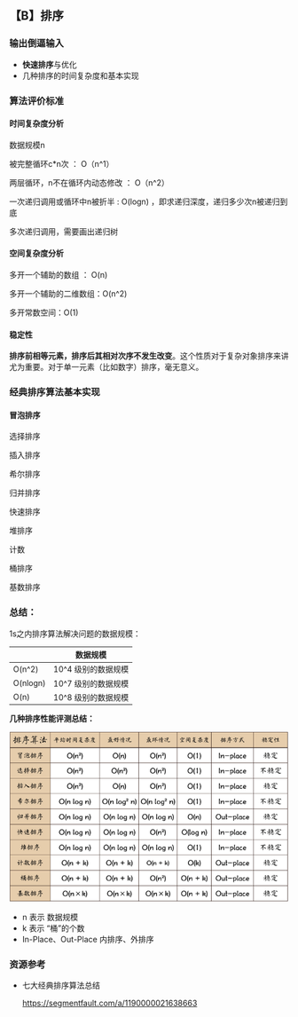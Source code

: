 ## 【B】排序



### 输出倒逼输入

- **快速排序**与优化
- 几种排序的时间复杂度和基本实现





### 算法评价标准

#### 时间复杂度分析

数据规模n 

被完整循环c*n次 ： O（n^1）

两层循环，n不在循环内动态修改 ： O（n^2）

一次递归调用或循环中n被折半 :    O(logn) ，即求递归深度，递归多少次n被递归到底

多次递归调用，需要画出递归树







#### 空间复杂度分析

多开一个辅助的数组 ： O(n)

多开一个辅助的二维数组：O(n^2)

多开常数空间：O(1)



#### 稳定性

**排序前相等元素，排序后其相对次序不发生改变**。这个性质对于复杂对象排序来讲尤为重要。对于单一元素（比如数字）排序，毫无意义。





### 经典排序算法基本实现



#### 冒泡排序

















选择排序



插入排序



希尔排序



归并排序



快速排序



堆排序



计数



桶排序



基数排序



































### 总结：

1s之内排序算法解决问题的数据规模：

|          | 数据规模            |
| -------- | ------------------- |
| O(n^2)   | 10^4 级别的数据规模 |
| O(nlogn) | 10^7 级别的数据规模 |
| O(n)     | 10^8 级别的数据规模 |



**几种排序性能评测总结：**

![排序算法分析.jpeg](.\images\bVbCXi7)

- n 表示 数据规模
- k 表示 “桶”的个数
- In-Place、Out-Place 内排序、外排序







### 资源参考

- 七大经典排序算法总结

  https://segmentfault.com/a/1190000021638663











 

